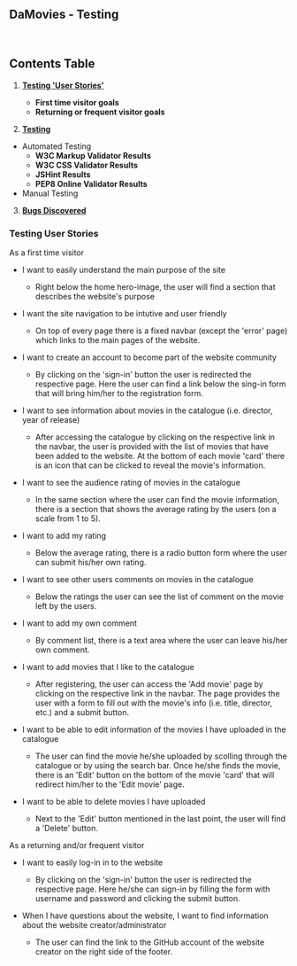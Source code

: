## DaMovies - Testing

<br>

## Contents Table

1. [**Testing 'User Stories'**](#testing-user-stories)
    - **First time visitor goals**
    - **Returning or frequent visitor goals**

2. [**Testing**](#testing)
  * Automated Testing
      - **W3C Markup Validator Results**
      - **W3C CSS Validator Results**
      - **JSHint Results**
      - **PEP8 Online Validator Results**
  * Manual Testing

3. [**Bugs Discovered**](#bugs-discovered)

### Testing User Stories 

As a first time visitor

- I want to easily understand the main purpose of the site

    - Right below the home hero-image, the user will find a section that describes the website's purpose

- I want the site navigation to be intutive and user friendly

    - On top of every page there is a fixed navbar (except the 'error' page) which links to the main pages of the website. 

- I want to create an account to become part of the website community 

    - By clicking on the 'sign-in' button the user is redirected the respective page. Here the user can find a link below the sing-in form that will bring him/her to the registration form.

- I want to see information about movies in the catalogue (i.e. director, year of release)

    - After accessing the catalogue by clicking on the respective link in the navbar, the user is provided with the list of movies that have been added to the website. At the bottom of each movie 'card' there is an icon that can be clicked to reveal the movie's information. 

- I want to see the audience rating of movies in the catalogue

    - In the same section where the user can find the movie information, there is a section that shows the average rating by the users (on a scale from 1 to 5).

- I want to add my rating

    - Below the average rating, there is a radio button form where the user can submit his/her own rating.

- I want to see other users comments on movies in the catalogue

    - Below the ratings the user can see the list of comment on the movie left by the users.

- I want to add my own comment

    - By comment list, there is a text area where the user can leave his/her own comment.

- I want to add movies that I like to the catalogue

    - After registering, the user can access the 'Add movie' page by clicking on the respective link in the navbar. The page provides the user with a form to fill out with the movie's info (i.e. title, director, etc.) and a submit button. 

- I want to be able to edit information of the movies I have uploaded in the catalogue

    - The user can find the movie he/she uploaded by scolling through the catalogue or by using the search bar. Once he/she finds the movie, there is an 'Edit' button on the bottom of the movie 'card' that will redirect him/her to the 'Edit movie' page.

- I want to be able to delete movies I have uploaded

    - Next to the 'Edit' button mentioned in the last point, the user will find a 'Delete' button. 

As a returning and/or frequent visitor

- I want to easily log-in in to the website

    - By clicking on the 'sign-in' button the user is redirected the respective page. Here he/she can sign-in by filling the form with username and password and clicking the submit button.

- When I have questions about the website, I want to find information about the website creator/administrator  

    - The user can find the link to the GitHub account of the website creator on the right side of the footer. 